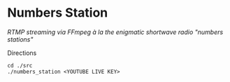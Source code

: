 # Numbers Station

_RTMP streaming via FFmpeg à la the enigmatic shortwave radio "numbers stations"_

Directions

```
cd ./src
./numbers_station <YOUTUBE LIVE KEY>
```

